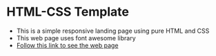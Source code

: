 # HTML-CSS Template

- This is a simple responsive landing page using pure HTML and CSS
- This web page uses font awesome library
- [Follow this link to see the web page](https://amrfayez247.github.io/template-1/index.html)
